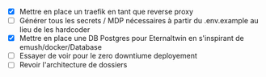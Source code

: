 - [x] Mettre en place un traefik en tant que reverse proxy
- [ ] Générer tous les secrets / MDP nécessaires à partir du .env.example au lieu de les hardcoder
- [x] Mettre en place une DB Postgres pour Eternaltwin en s'inspirant de emush/docker/Database
- [ ] Essayer de voir pour le zero downtiume deployement
- [ ] Revoir l'architecture de dossiers

